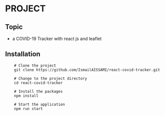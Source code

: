 # PROJECT

## Topic

- a COVID-19 Tracker with react js and leaflet

## Installation

```
    # Clone the project
    git clone https://github.com/IsmailAISSAMI/react-covid-tracker.git

    # Change to the project directory
    cd react-covid-tracker

    # Install the packages
    npm install

    # Start the application
    npm run start
```
